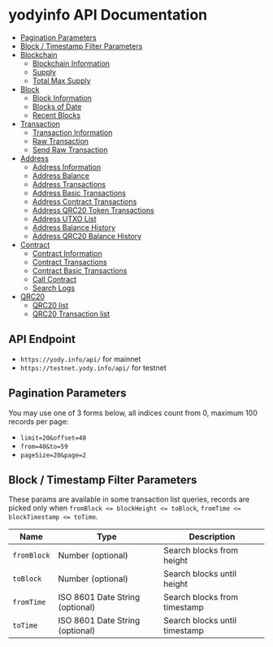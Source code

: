 # yodyinfo API Documentation

* [Pagination Parameters](#pagination-parameters)
* [Block / Timestamp Filter Parameters](#block--timestamp-filter-parameters)
* [Blockchain](https://github.com/yodynetwok/yodyinfo-api/blob/master/doc/blockchain.md)
  * [Blockchain Information](https://github.com/yodynetwok/yodyinfo-api/blob/master/doc/blockchain.md#Blockchain-Information)
  * [Supply](https://github.com/yodynetwok/yodyinfo-api/blob/master/doc/blockchain.md#Supply)
  * [Total Max Supply](https://github.com/yodynetwok/yodyinfo-api/blob/master/doc/blockchain.md#Total-Max-Supply)
* [Block](https://github.com/yodynetwok/yodyinfo-api/blob/master/doc/block.md)
  * [Block Information](https://github.com/yodynetwok/yodyinfo-api/blob/master/doc/block.md#Block-Information)
  * [Blocks of Date](https://github.com/yodynetwok/yodyinfo-api/blob/master/doc/block.md#Blocks-of-Date)
  * [Recent Blocks](https://github.com/yodynetwok/yodyinfo-api/blob/master/doc/block.md#Recent-Blocks)
* [Transaction](https://github.com/yodynetwok/yodyinfo-api/blob/master/doc/transaction.md)
  * [Transaction Information](https://github.com/yodynetwok/yodyinfo-api/blob/master/doc/transaction.md#Transaction-Information)
  * [Raw Transaction](https://github.com/yodynetwok/yodyinfo-api/blob/master/doc/transaction.md#Raw-Transaction)
  * [Send Raw Transaction](https://github.com/yodynetwok/yodyinfo-api/blob/master/doc/transaction.md#Send-Raw-Transaction)
* [Address](https://github.com/yodynetwok/yodyinfo-api/blob/master/doc/address.md)
  * [Address Information](https://github.com/yodynetwok/yodyinfo-api/blob/master/doc/address.md#Address-Information)
  * [Address Balance](https://github.com/yodynetwok/yodyinfo-api/blob/master/doc/address.md#Address-Balance)
  * [Address Transactions](https://github.com/yodynetwok/yodyinfo-api/blob/master/doc/address.md#Address-Transactions)
  * [Address Basic Transactions](https://github.com/yodynetwok/yodyinfo-api/blob/master/doc/address.md#Address-Basic-Transactions)
  * [Address Contract Transactions](https://github.com/yodynetwok/yodyinfo-api/blob/master/doc/address.md#Address-Contract-Transactions)
  * [Address QRC20 Token Transactions](https://github.com/yodynetwok/yodyinfo-api/blob/master/doc/address.md#Address-QRC20-Token-Transactions)
  * [Address UTXO List](https://github.com/yodynetwok/yodyinfo-api/blob/master/doc/address.md#Address-UTXO-List)
  * [Address Balance History](https://github.com/yodynetwok/yodyinfo-api/blob/master/doc/address.md#Address-Balance-History)
  * [Address QRC20 Balance History](https://github.com/yodynetwok/yodyinfo-api/blob/master/doc/address.md#Address-QRC20-Balance-History)
* [Contract](https://github.com/yodynetwok/yodyinfo-api/blob/master/doc/contract.md)
  * [Contract Information](https://github.com/yodynetwok/yodyinfo-api/blob/master/doc/contract.md#Contract-Information)
  * [Contract Transactions](https://github.com/yodynetwok/yodyinfo-api/blob/master/doc/contract.md#Contract-Transactions)
  * [Contract Basic Transactions](https://github.com/yodynetwok/yodyinfo-api/blob/master/doc/contract.md#Contract-Basic-Transactions)
  * [Call Contract](https://github.com/yodynetwok/yodyinfo-api/blob/master/doc/contract.md#Call-Contract)
  * [Search Logs](https://github.com/yodynetwok/yodyinfo-api/blob/master/doc/contract.md#Search-Logs)
* [QRC20](https://github.com/yodynetwok/yodyinfo-api/blob/master/doc/contract.md)
  * [QRC20 list](https://github.com/yodynetwok/yodyinfo-api/blob/master/doc/contract.md#QRC20-list)
  * [QRC20 Transaction list](https://github.com/yodynetwok/yodyinfo-api/blob/master/doc/contract.md#QRC20-Transaction-list)


## API Endpoint
* `https://yody.info/api/` for mainnet
* `https://testnet.yody.info/api/` for testnet


## Pagination Parameters

You may use one of 3 forms below, all indices count from 0, maximum 100 records per page:
* `limit=20&offset=40`
* `from=40&to=59`
* `pageSize=20&page=2`


## Block / Timestamp Filter Parameters

These params are available in some transaction list queries,
records are picked only when `fromBlock <= blockHeight <= toBlock`, `fromTime <= blockTimestamp <= toTime`.

<table>
    <thead>
        <tr>
            <th>Name</th>
            <th>Type</th>
            <th>Description</th>
        </tr>
    </thead>
    <tbody>
        <tr>
            <td><code>fromBlock</code></td>
            <td>Number (optional)</td>
            <td>Search blocks from height</td>
        </tr>
        <tr>
            <td><code>toBlock</code></td>
            <td>Number (optional)</td>
            <td>Search blocks until height</td>
        </tr>
        <tr>
            <td><code>fromTime</code></td>
            <td>ISO 8601 Date String (optional)</td>
            <td>Search blocks from timestamp</td>
        </tr>
        <tr>
            <td><code>toTime</code></td>
            <td>ISO 8601 Date String (optional)</td>
            <td>Search blocks until timestamp</td>
        </tr>
    </tbody>
</table>
